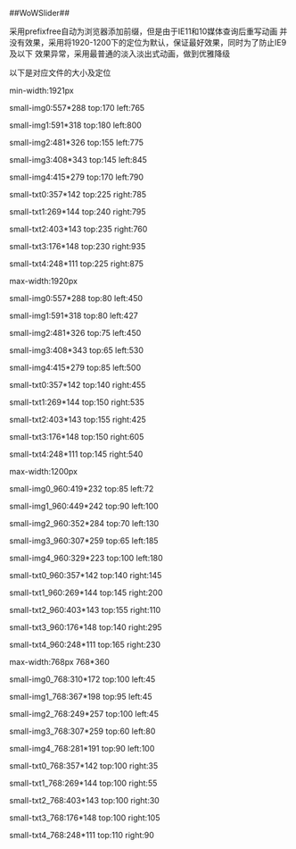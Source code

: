 ##WoWSlider##

采用prefixfree自动为浏览器添加前缀，但是由于IE11和10媒体查询后重写动画
并没有效果，采用将1920-1200下的定位为默认，保证最好效果，同时为了防止IE9及以下
效果异常，采用最普通的淡入淡出式动画，做到优雅降级

以下是对应文件的大小及定位

min-width:1921px

small-img0:557*288   top:170   left:765 

small-img1:591*318   top:180   left:800

small-img2:481*326   top:155   left:775

small-img3:408*343   top:145   left:845

small-img4:415*279   top:170   left:790



small-txt0:357*142   top:225  right:785

small-txt1:269*144   top:240  right:795

small-txt2:403*143   top:235  right:760

small-txt3:176*148   top:230  right:935

small-txt4:248*111   top:225  right:875





max-width:1920px

small-img0:557*288   top:80  left:450

small-img1:591*318   top:80  left:427

small-img2:481*326   top:75  left:450

small-img3:408*343   top:65  left:530 

small-img4:415*279   top:85  left:500



small-txt0:357*142   top:140  right:455

small-txt1:269*144   top:150  right:535

small-txt2:403*143   top:155  right:425

small-txt3:176*148   top:150  right:605

small-txt4:248*111   top:145  right:540





max-width:1200px

small-img0_960:419*232   top:85   left:72

small-img1_960:449*242   top:90   left:100

small-img2_960:352*284   top:70   left:130

small-img3_960:307*259   top:65   left:185

small-img4_960:329*223   top:100  left:180



small-txt0_960:357*142   top:140     right:145

small-txt1_960:269*144   top:145     right:200

small-txt2_960:403*143   top:155     right:110

small-txt3_960:176*148   top:140     right:295

small-txt4_960:248*111   top:165     right:230





max-width:768px  768*360

small-img0_768:310*172   top:100   left:45

small-img1_768:367*198   top:95   left:45

small-img2_768:249*257   top:100   left:45

small-img3_768:307*259   top:60   left:80

small-img4_768:281*191   top:90  left:100



small-txt0_768:357*142   top:100     right:35

small-txt1_768:269*144   top:100     right:55

small-txt2_768:403*143   top:100     right:30

small-txt3_768:176*148   top:100     right:105

small-txt4_768:248*111   top:110    right:90
